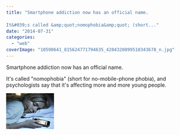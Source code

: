 ```yaml
---
title: "Smartphone addiction now has an official name.

It&#039;s called &amp;quot;nomophobia&amp;quot; (short..."
date: "2014-07-31"
categories: 
  - "web"
coverImage: "10590641_815624771794635_4204320899510343678_n.jpg"
---
```


Smartphone addiction now has an official name.  
  
It's called "nomophobia" (short for no-mobile-phone phobia), and psychologists say that it's affecting more and more young people.  
  
[![](images/10590641_815624771794635_4204320899510343678_n.jpg)](https://www.facebook.com/iCosmoGeek/photos/a.144053918951727.22409.132336730123446/815624771794635/?type=1&relevant_count=1)

